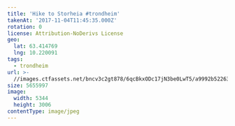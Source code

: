 ```yaml
---
title: 'Hike to Storheia #trondheim'
takenAt: '2017-11-04T11:45:35.000Z'
rotation: 0
license: Attribution-NoDerivs License
geo:
  lat: 63.414769
  lng: 10.220091
tags:
  - trondheim
url: >-
  //images.ctfassets.net/bncv3c2gt878/6qcBkxODc17jN3be0LwT5/a9992b5226346f82fb40cc57f6816447/hike-to-storheia-trondheim_24315400448_o
size: 5655997
image:
  width: 5344
  height: 3006
contentType: image/jpeg
---
```



